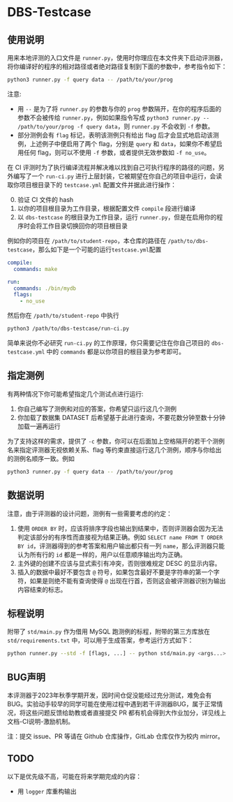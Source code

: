# DBS-Testcase

## 使用说明

用来本地评测的入口文件是 `runner.py`，使用时你理应在本文件夹下启动评测器，将你编译好的程序的相对路径或者绝对路径复制到下面的参数中，参考指令如下：

```bash
python3 runner.py -f query data -- /path/to/your/prog
```

注意:

- 用 `--` 是为了将 `runner.py` 的参数与你的 `prog` 参数隔开，在你的程序后面的参数不会被传给 `runner.py`，例如如果指令写成 `python3 runner.py -- /path/to/your/prog -f query data`，则 `runner.py` 不会收到 `-f` 参数。
-  部分测例会有 `flag` 标记，表明该测例只有给出 flag 后才会显式地启动该测例，上述例子中便启用了两个 flag，分别是 `query` 和 `data`，如果你不希望启用任何 flag，则可以不使用 `-f` 参数，或者提供无效参数如 `-f no_use`。

在 CI 评测时为了执行编译流程并解决难以找到自己可执行程序的路径的问题，另外编写了一个 `run-ci.py` 进行上层封装，它被期望在你自己的项目中运行，会读取你项目根目录下的 `testcase.yml` 配置文件并据此进行操作：
 
0. 验证 CI 文件的 hash
1. 以你的项目根目录为工作目录，根据配置文件 `compile` 段进行编译
2. 以 `dbs-testcase` 的根目录为工作目录，运行 `runner.py`，但是在启用你的程序时会将工作目录切换回你的项目根目录

例如你的项目在 `/path/to/student-repo`，本仓库的路径在 `/path/to/dbs-testcase`，那么如下是一个可能的运行`testcase.yml`配置

```yml
compile:
  commands: make

run:
  commands: ./bin/mydb
  flags:
    - no_use
```

然后你在 `/path/to/student-repo` 中执行 

```bash
python3 /path/to/dbs-testcase/run-ci.py
```

简单来说你不必研究 `run-ci.py` 的工作原理，你只需要记住在你自己项目的 `dbs-testcase.yml` 中的 `commands` 都是以你项目的根目录为参考即可。

## 指定测例

有两种情况下你可能希望指定几个测试点进行运行:

1. 你自己编写了测例和对应的答案，你希望只运行这几个测例
2. 你加载了数据集 DATASET 后希望基于此进行查询，不要花数分钟至数十分钟加载一遍再运行

为了支持这样的需求，提供了 `-c` 参数，你可以在后面加上空格隔开的若干个测例名来指定评测器无视依赖关系、flag 等约束直接运行这几个测例，顺序与你给出的测例名顺序一致。例如
```bash
python3 runner.py -f query data -- /path/to/your/prog
```

## 数据说明

注意，由于评测器的设计问题，测例有一些需要考虑的约定：

1. 使用 `ORDER BY` 时，应该将排序字段也输出到结果中，否则评测器会因为无法判定该部分的有序性而直接视为结果正确。例如 `SELECT name FROM T ORDER BY id`，评测器得到的参考答案和用户输出都只有一列 `name`，那么评测器只能认为所有行的 `id` 都是一样的，用户以任意顺序输出均为正确。
2. 主外键的创建不应该与显式索引有冲突，否则很难规定 DESC 的显示内容。
3. 插入的数据中最好不要包含 `@` 符号，如果包含最好不要是字符串的第一个字符，如果是则绝不能有查询使得 `@` 出现在行首，否则这会被评测器识别为输出内容结束的标志。

## 标程说明

附带了 `std/main.py` 作为借用 MySQL 跑测例的标程，附带的第三方库放在 `std/requirements.txt` 中，可以用于生成答案，参考运行方式如下：

```bash
python runner.py --std -f [flags, ...] -- python std/main.py <args...>
```

## BUG声明

本评测器于2023年秋季学期开发，因时间仓促没能经过充分测试，难免会有BUG。实验动手较早的同学可能在使用过程中遇到若干评测器BUG，属于正常情况，将这些问题反馈给助教或者直接提交 PR 都有机会得到大作业加分，详见线上文档-CI说明-激励机制。

注：提交 issue、PR 等请在 Github 仓库操作，GitLab 仓库仅作为校内 mirror。

## TODO

以下是优先级不高，可能在将来学期完成的内容：

- 用 `logger` 库重构输出
